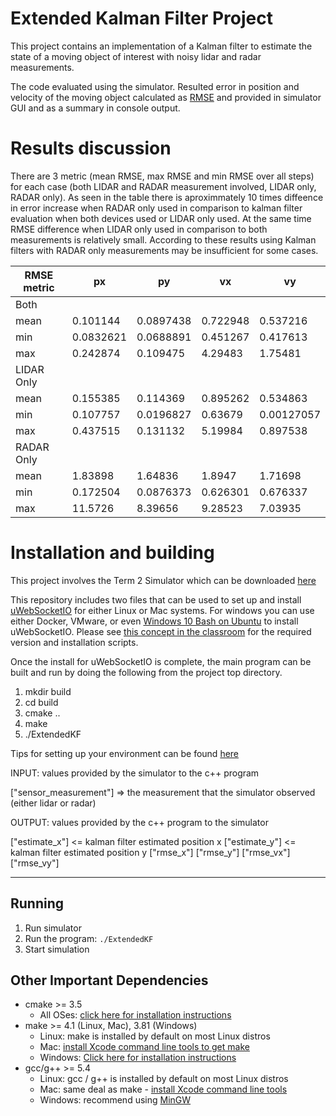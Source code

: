 # Extended Kalman Filter Project

This project contains an implementation of a Kalman filter to estimate the state of a moving object of interest with noisy lidar and radar measurements. 

The code evaluated using the simulator. Resulted error in position and velocity of the moving object calculated as [RMSE](https://en.wikipedia.org/wiki/Root-mean-square_deviation) and provided in simulator GUI and as a summary in console output.

# Results discussion

There are 3 metric (mean RMSE, max RMSE and min RMSE over all steps) for each case (both LIDAR and RADAR measurement involved, LIDAR only, RADAR only).
As seen in the table there is aproximmately 10 times diffeence in error increase when RADAR only used in comparison to kalman filter evaluation when both devices used or LIDAR only used.
At the same time RMSE difference when LIDAR only used in comparison to both measurements is relatively small.
According to these results using Kalman filters with RADAR only measurements may be insufficient for some cases.

RMSE metric |   px     |    py   |    vx   |    vy
----------- | -------  | ------- | ------- | ------- 
Both        |          |         |         |
mean        | 0.101144 |0.0897438|0.722948 |0.537216 
min         | 0.0832621|0.0688891|0.451267 |0.417613
max         | 0.242874 |0.109475 |4.29483  |1.75481
LIDAR Only  |          |         |         |
mean        | 0.155385 |0.114369 |0.895262 |0.534863
min         | 0.107757 |0.0196827|0.63679  |0.00127057
max         | 0.437515 |0.131132 |5.19984  |0.897538
RADAR Only  |          |         |         |
mean        | 1.83898  |1.64836  |1.8947   |1.71698
min         | 0.172504 |0.0876373|0.626301 |0.676337
max         | 11.5726  |8.39656  |9.28523  |7.03935

# Installation and building

This project involves the Term 2 Simulator which can be downloaded [here](https://github.com/udacity/self-driving-car-sim/releases)

This repository includes two files that can be used to set up and install [uWebSocketIO](https://github.com/uWebSockets/uWebSockets) for either Linux or Mac systems. For windows you can use either Docker, VMware, or even [Windows 10 Bash on Ubuntu](https://www.howtogeek.com/249966/how-to-install-and-use-the-linux-bash-shell-on-windows-10/) to install uWebSocketIO. Please see [this concept in the classroom](https://classroom.udacity.com/nanodegrees/nd013/parts/40f38239-66b6-46ec-ae68-03afd8a601c8/modules/0949fca6-b379-42af-a919-ee50aa304e6a/lessons/f758c44c-5e40-4e01-93b5-1a82aa4e044f/concepts/16cf4a78-4fc7-49e1-8621-3450ca938b77) for the required version and installation scripts.

Once the install for uWebSocketIO is complete, the main program can be built and run by doing the following from the project top directory.

1. mkdir build
2. cd build
3. cmake ..
4. make
5. ./ExtendedKF

Tips for setting up your environment can be found [here](https://classroom.udacity.com/nanodegrees/nd013/parts/40f38239-66b6-46ec-ae68-03afd8a601c8/modules/0949fca6-b379-42af-a919-ee50aa304e6a/lessons/f758c44c-5e40-4e01-93b5-1a82aa4e044f/concepts/23d376c7-0195-4276-bdf0-e02f1f3c665d)

INPUT: values provided by the simulator to the c++ program

["sensor_measurement"] => the measurement that the simulator observed (either lidar or radar)

OUTPUT: values provided by the c++ program to the simulator

["estimate_x"] <= kalman filter estimated position x
["estimate_y"] <= kalman filter estimated position y
["rmse_x"]
["rmse_y"]
["rmse_vx"]
["rmse_vy"]

---

## Running

1. Run simulator
2. Run the program: `./ExtendedKF `
3. Start simulation

## Other Important Dependencies

* cmake >= 3.5
  * All OSes: [click here for installation instructions](https://cmake.org/install/)
* make >= 4.1 (Linux, Mac), 3.81 (Windows)
  * Linux: make is installed by default on most Linux distros
  * Mac: [install Xcode command line tools to get make](https://developer.apple.com/xcode/features/)
  * Windows: [Click here for installation instructions](http://gnuwin32.sourceforge.net/packages/make.htm)
* gcc/g++ >= 5.4
  * Linux: gcc / g++ is installed by default on most Linux distros
  * Mac: same deal as make - [install Xcode command line tools](https://developer.apple.com/xcode/features/)
  * Windows: recommend using [MinGW](http://www.mingw.org/)

